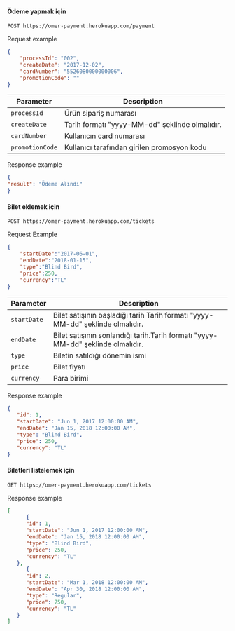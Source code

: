 
#### Ödeme yapmak için
```http
POST https://omer-payment.herokuapp.com/payment
```

Request example
```json
{
	"processId": "002",
	"createDate": "2017-12-02",
	"cardNumber": "5526080000000006",
	"promotionCode": ""
}
```
| Parameter | Description |
|-------------| ----------- |
| `processId` | Ürün sipariş numarası |
| `createDate` | Tarih formatı  \"yyyy-MM-dd\" şeklinde olmalıdır. |
| `cardNumber` | Kullanıcın card numarası |
| `promotionCode` | Kullanıcı tarafından girilen promosyon kodu |
Response example
```json
{
"result": "Ödeme Alındı"
}
```

#### Bilet eklemek için
```http
POST https://omer-payment.herokuapp.com/tickets
```
Request Example
```json
{
	"startDate":"2017-06-01",
	"endDate":"2018-01-15",
	"type":"Blind Bird",
	"price":250,
	"currency":"TL"
}
```
| Parameter | Description |
|-------------| ----------- |
| `startDate` | Bilet satışının başladığı tarih Tarih formatı  \"yyyy-MM-dd\" şeklinde olmalıdır.|
| `endDate` |Bilet satışının sonlandığı tarih.Tarih formatı \"yyyy-MM-dd\" şeklinde olmalıdır. |
| `type` | Biletin satıldığı dönemin ismi |
| `price` | Bilet fiyatı |
| `currency` | Para birimi |
 
Response example
```json
{
   "id": 1,
   "startDate": "Jun 1, 2017 12:00:00 AM",
   "endDate": "Jan 15, 2018 12:00:00 AM",
   "type": "Blind Bird",
   "price": 250,
   "currency": "TL"
}
```

#### Biletleri listelemek için
```http
GET https://omer-payment.herokuapp.com/tickets
```
Response example
```json
[
      {
      "id": 1,
      "startDate": "Jun 1, 2017 12:00:00 AM",
      "endDate": "Jan 15, 2018 12:00:00 AM",
      "type": "Blind Bird",
      "price": 250,
      "currency": "TL"
   },
      {
      "id": 2,
      "startDate": "Mar 1, 2018 12:00:00 AM",
      "endDate": "Apr 30, 2018 12:00:00 AM",
      "type": "Regular",
      "price": 750,
      "currency": "TL"
   }
]
```
